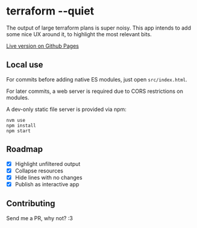 # terraform --quiet

The output of large terraform plans is super noisy.
This app intends to add some nice UX around it, to highlight the most relevant bits.

[Live version on Github Pages](https://orochi-kazu.github.io/tf-quiet/src)

## Local use

For commits before adding native ES modules, just open `src/index.html`.

For later commits, a web server is required due to CORS restrictions on modules.

A dev-only static file server is provided via npm:

```
nvm use
npm install
npm start
```

## Roadmap

- [x] Highlight unfiltered output
- [x] Collapse resources
- [x] Hide lines with no changes
- [x] Publish as interactive app

## Contributing

Send me a PR, why not? :3
